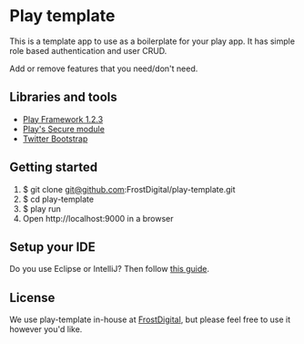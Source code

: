 Play template
=============

This is a template app to use as a boilerplate for your play app. It has simple role based authentication and user CRUD.

Add or remove features that you need/don't need.

Libraries and tools
-------------------

* [Play Framework 1.2.3](http://www.playframework.org/)
* [Play's Secure module](http://www.playframework.org/documentation/1.2.3/secure)
* [Twitter Bootstrap](http://twitter.github.com/bootstrap/)

Getting started
---------------

1. $ git clone git@github.com:FrostDigital/play-template.git
2. $ cd play-template
3. $ play run
4. Open http://localhost:9000 in a browser

Setup your IDE
--------------

Do you use Eclipse or IntelliJ? Then follow [this guide](http://www.playframework.org/documentation/1.2.3/ide).

License
-------

We use play-template in-house at [FrostDigital](http://frostdigital.se), but please feel free to use it however you'd like.